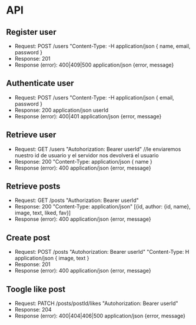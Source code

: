 # API

## Register user

- Request: POST /users "Content-Type:  -H application/json { name, email, password }
- Response: 201
- Response (error): 400|409|500 application/json {error, message}


## Authenticate user

- Request: POST /users "Content-Type:  -H application/json { email, password }
- Response: 200 application/json userId
- Response (error): 400|401 application/json {error, message}

## Retrieve user

- Request: GET /users "Autohorization: Bearer userId" //le enviaremos nuestro id de usuario y el servidor nos devolverá el usuario
- Response: 200 "Content-Type: application/json { name }
- Response (error): 400 application/json {error, message}

## Retrieve posts

- Request: GET /posts "Authorization: Bearer userId"
- Response: 200 "Content-Type: application/json" [{id, author: {id, name}, image, text, liked, fav}]
- Response (error): 400 application/json {error, message}

## Create post

- Request: POST /posts "Autohorization: Bearer userId" "Content-Type: H application/json { image, text }
- Response: 201 
- Response (error): 400 application/json {error, message}

## Toogle like post

- Request: PATCH /posts/postId/likes "Autohorization: Bearer userId"
- Response: 204 
- Response (error): 400|404|406|500 application/json {error, message}
